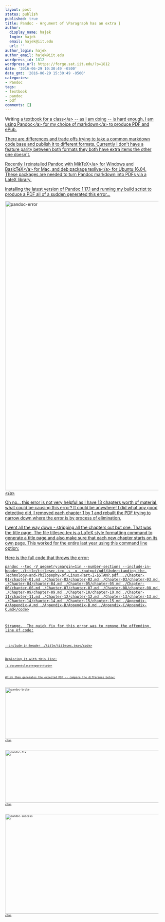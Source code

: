 ```yaml
---
layout: post
status: publish
published: true
title: Pandoc - Argument of \Paragraph has an extra }
author:
  display_name: hajek
  login: hajek
  email: hajek@iit.edu
  url: ''
author_login: hajek
author_email: hajek@iit.edu
wordpress_id: 1812
wordpress_url: https://forge.sat.iit.edu/?p=1812
date: '2016-06-29 10:30:49 -0500'
date_gmt: '2016-06-29 15:30:49 -0500'
categories:
- Pandoc
tags:
- textbook
- pandoc
- pdf
comments: []
---
```

<p>Writing <a href="https:&#47;&#47;github.com&#47;jhajek&#47;Linux-text-book-part-1">a textbook for a class<&#47;a> -- as I am doing -- is hard enough, I am using <a href="http:&#47;&#47;www.pandoc.org">Pandoc<&#47;a> for my choice of <a href="http:&#47;&#47;daringfireball.net&#47;projects&#47;markdown&#47;">markdown<&#47;a> to produce PDF and ePub. </p>
<p>There are differences and trade offs trying to take a common markdown code base and publish it to different formats.  Currently I don't have a feature parity between both formats they both have extra items the other one doesn't.  </p>
<p>Recently I reinstalled Pandoc with <a href="http:&#47;&#47;miktex.org&#47;">MikTeX<&#47;a> for Windows and <a href="https:&#47;&#47;www.tug.org&#47;mactex&#47;morepackages.html">BasicTeX<&#47;a> for Mac, and deb package <a href="http:&#47;&#47;tex.stackexchange.com&#47;questions&#47;28528&#47;best-way-to-install-packages-for-texlive-in-ubuntu">texlive<&#47;a> for Ubuntu 16.04.  These packages are needed to turn Pandoc markdown into PDFs via a LateX library.</p>
<p>Installing the latest version of Pandoc 1.17.1 and running my build script to produce a PDF all of a sudden generated this error...  </p>
<p><a href="/assets/2016&#47;06&#47;pandoc-error.png"><img src="/assets/2016&#47;06&#47;pandoc-error.png" alt="pandoc-error" width="1348" height="946" class="aligncenter size-full wp-image-1815" &#47;><&#47;a></p>
<p>Oh no... this error is not very helpful as I have 13 chapters worth of material, what could be causing this error?  It could be anywhere!   I did what any good detective did, I removed each chapter 1 by 1 and rebuilt the PDF trying to narrow down where the error is by process of elimination.  </p>
<p>I went all the way down - stripping all the chapters out but one.  That was the title page.  The file titlesec.tex is a LaTeX style formatting command to generate a title page and also make sure that each new chapter starts on its own page.  This worked for the entire last year using this command line option:</p>
<p>Here is the full code that throws the error:</p>
<p><code>pandoc --toc -V geometry:margin=1in --number-sections --include-in-header .&#47;title&#47;titlesec.tex -s -o .&#47;output&#47;pdf&#47;Understanding-the-Technology-and-Philosophy-of-Linux-Part-I-$STAMP.pdf  .&#47;Chapter-01&#47;chapter-01.md .&#47;Chapter-02&#47;chapter-02.md .&#47;Chapter-03&#47;chapter-03.md .&#47;Chapter-04&#47;chapter-04.md .&#47;Chapter-05&#47;chapter-05.md .&#47;Chapter-06&#47;chapter-06.md .&#47;Chapter-07&#47;chapter-07.md .&#47;Chapter-08&#47;chapter-08.md .&#47;Chapter-09&#47;chapter-09.md .&#47;Chapter-10&#47;chapter-10.md .&#47;Chapter-11&#47;chapter-11.md .&#47;Chapter-12&#47;chapter-12.md .&#47;Chapter-13&#47;chapter-13.md .&#47;Chapter-14&#47;chapter-14.md .&#47;Chapter-15&#47;chapter-15.md .&#47;Appendix-A&#47;Appendix-A.md .&#47;Appendix-B&#47;Appendix-B.md .&#47;Appendix-C&#47;Appendix-C.md<&#47;code></p>
<p>Strange.  The quick fix for this error was to remove the offending line of code:</p>
<p><code>--include-in-header .&#47;title&#47;titlesec.tex<&#47;code></p>
<p>Replacing it with this line:<br />
<code>-V documentclass=report<&#47;code></p>
<p>Which then generates the expected PDF -- compare the difference below:</p>
<p><a href="/assets/2016&#47;06&#47;pandoc-broke.png"><img src="/assets/2016&#47;06&#47;pandoc-broke.png" alt="pandoc-broke" width="1143" height="168" class="aligncenter size-full wp-image-1814" &#47;><&#47;a></p>
<p><a href="/assets/2016&#47;06&#47;pandoc-fix.png"><img src="/assets/2016&#47;06&#47;pandoc-fix.png" alt="pandoc-fix" width="1160" height="172" class="aligncenter size-full wp-image-1816" &#47;><&#47;a></p>
<p><a href="/assets/2016&#47;06&#47;pandoc-success.png"><img src="/assets/2016&#47;06&#47;pandoc-success.png" alt="pandoc-success" width="1318" height="326" class="aligncenter size-full wp-image-1813" &#47;><&#47;a></p>
